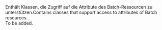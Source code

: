 <Namespace Name="Microsoft.Azure.Management.Batch.Fluent.Models">
  <Docs>
    <summary><span data-ttu-id="65708-101">Enthält Klassen, die Zugriff auf die Attribute des Batch-Ressourcen zu unterstützen.</span><span class="sxs-lookup"><span data-stu-id="65708-101">Contains classes that support access to attributes of Batch resources.</span></span></summary> 
    <remarks>To be added.</remarks>
  </Docs>
</Namespace>
